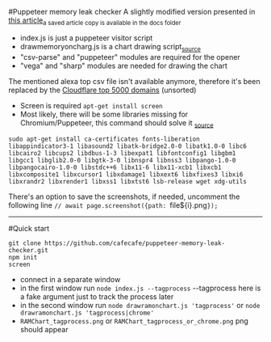 #Puppeteer memory leak checker
A slightly modified version presented in [this article](https://devforth.io/blog/how-to-simply-workaround-ram-leaking-libraries-like-puppeteer-universal-way-to-fix-ram-leaks-once-and-forever/)<sub>a saved article copy is available in the docs folder</sub>

- index.js is just a puppeteer visitor script
- drawmemoryoncharg.js is a chart drawing script<sub>[source](https://gist.github.com/ivictbor/a0c35865a3e67708b6ff52ba8bc45043)</sub>
- "csv-parse" and "puppeteer" modules are required for the opener
- "vega" and "sharp" modules are needed for drawing the chart

The mentioned alexa top csv file isn't available anymore, therefore it's been replaced by the [Cloudflare top 5000 domains](https://radar.cloudflare.com/domains) (unsorted)

- Screen is required `apt-get install screen`
- Most likely, there will be some libraries missing for Chromium/Puppeteer, this command should solve it <sub>[source](https://stackoverflow.com/questions/66214552/tmp-chromium-error-while-loading-shared-libraries-libnss3-so-cannot-open-sha)</sub>

```
sudo apt-get install ca-certificates fonts-liberation libappindicator3-1 libasound2 libatk-bridge2.0-0 libatk1.0-0 libc6 libcairo2 libcups2 libdbus-1-3 libexpat1 libfontconfig1 libgbm1 libgcc1 libglib2.0-0 libgtk-3-0 libnspr4 libnss3 libpango-1.0-0 libpangocairo-1.0-0 libstdc++6 libx11-6 libx11-xcb1 libxcb1 libxcomposite1 libxcursor1 libxdamage1 libxext6 libxfixes3 libxi6 libxrandr2 libxrender1 libxss1 libxtst6 lsb-release wget xdg-utils
```

There's an option to save the screenshots, if needed, uncomment the following line
`// await page.screenshot({path: `file${i}.png`});`

---

#Quick start

```
git clone https://github.com/cafecafe/puppeteer-memory-leak-checker.git
npm init
screen
```

- connect in a separate window
- in the first window run `node index.js --tagprocess` --tagprocess here is a fake argument just to track the process later
- in the second window run `node drawramonchart.js 'tagprocess'` or `node drawramonchart.js 'tagprocess|chrome'`
- `RAMChart_tagprocess.png` or `RAMChart_tagprocess_or_chrome.png` png should appear
